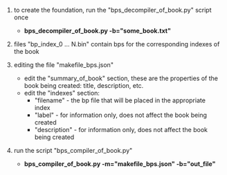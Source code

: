 1. to create the foundation, run the "bps_decompiler_of_book.py" script once
    - **bps_decompiler_of_book.py -b="some_book.txt"**

1. files "bp_index_0 ... N.bin" contain bps for the corresponding indexes of the book

1. editing the file "makefile_bps.json"
    - edit the "summary_of_book" section, these are the properties of the book being created: title, description, etc.
    - edit the "indexes" section:
        - "filename" - the bp file that will be placed in the appropriate index
        - "label" - for information only, does not affect the book being created
        - "description" - for information only, does not affect the book being created

1. run the script "bps_compiler_of_book.py"
    - **bps_compiler_of_book.py -m="makefile_bps.json" -b="out_file"**